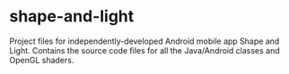 # shape-and-light
Project files for independently-developed Android mobile app Shape and Light.
Contains the source code files for all the Java/Android classes and OpenGL shaders.
